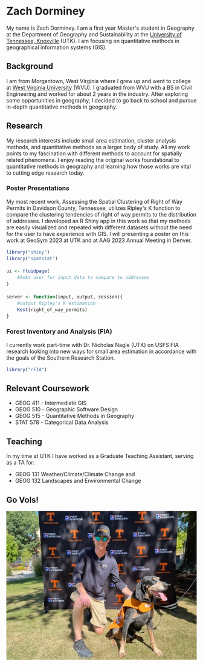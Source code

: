 
<body style=background-image: "/ZTD_portrait.jpg">
<!--img src="/ZTD_portrait.jpg"-->
<!--linear-gradient(#D5D1CB, #58595B)">-->
</body>
<!--container-lg px-3 my-5 markdown-body-->
<style>

.container-lg.px-3.my-5.markdown-body{
        background-image: linear-gradient(#D5D1CB, #58595B)";
}
</style>

# Zach Dorminey
My name is Zach Dorminey. I am a first year Master's student in Geography at the Department of Geography and Sustainability at the [University of Tennessee, Knoxville](https://utk.edu) (UTK). I am focusing on quantitative methods in geographical information systems (GIS).

## Background
I am from Morgantown, West Virginia where I grew up and went to college at [West Virginia University](https://www.wvu.edu/) (WVU). I graduated from WVU with a BS in Civil Engineering and worked for about 2 years in the industry. After exploring some opportunities in geography, I decided to go back to school and pursue in-depth quantitative methods in geography.


## Research
My research interests include small area estimation, cluster analysis methods, and quantitative methods as a larger body of study. All my work points to my fascination with different methods to account for spatially related phenomena. I enjoy reading the original works foundational to quantitative methods in geography and learning how those works are vital to cutting edge research today.

### Poster Presentations
My most recent work, Assessing the Spatial Clustering of Right of Way Permits in Davidson County, Tennessee, utilizes Ripley's K function to compare the clustering tendencies of right of way permits to the distribution of addresses. I developed an R Shiny app in this work so that my methods are easily visualized and repeated with different datasets without the need for the user to have experience with GIS. I will presenting a poster on this work at GeoSym 2023 at UTK and at AAG 2023 Annual Meeting in Denver.
<!--Include the -->
```R
library("shiny")
library("spatstat")

ui <- fluidpage(
    #Asks user for input data to compare to addresses
)

server <- function(input, output, session){
    #output Ripley's K estimation
    Kest(right_of_way_permits)
}

```
### Forest Inventory and Analysis (FIA)
I currently work part-time with Dr. Nicholas Nagle (UTK) on USFS FIA research looking into new ways for small area estimation in accordance with the goals of the Southern Research Station.

```R
library("rFIA")
```
## Relevant Coursework
- GEOG 411 - Intermediate GIS
- GEOG 510 - Geographic Software Design
- GEOG 515 - Quantitative Methods in Geography
- STAT 578 - Categorical Data Analysis

## Teaching
In my time at UTK I have worked as a Graduate Teaching Assistant, serving as a TA for:
- GEOG 131 Weather/Climate/Climate Change
and 
- GEOG 132 Landscapes and Environmental Change

##  
##  
## Go Vols!
<!-- Markdown will also render HTML-->
<!-- for an image-->
![](ZTD_portrait.jpg)

